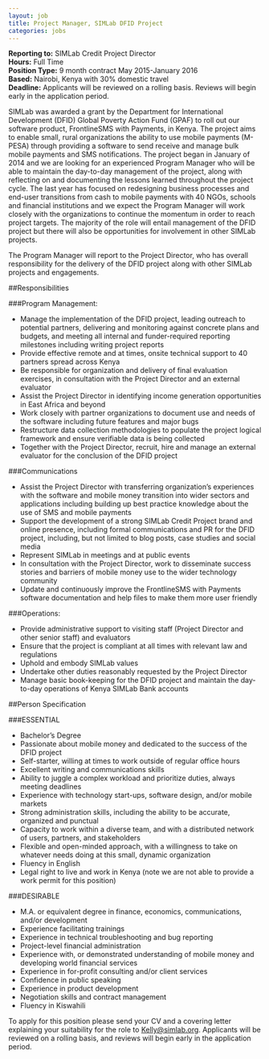 ```yaml
---
layout: job
title: Project Manager, SIMLab DFID Project
categories: jobs
---
```

**Reporting to:** SIMLab Credit Project Director  
**Hours:** Full Time  
**Position Type:** 9 month contract May 2015-January 2016  	
**Based:** Nairobi, Kenya with 30% domestic travel  
**Deadline:** Applicants will be reviewed on a rolling basis. Reviews will begin early in the application period.

SIMLab was awarded a grant by the Department for International Development (DFID) Global Poverty Action Fund (GPAF) to roll out our software product, FrontlineSMS with Payments, in Kenya. The project aims to enable small, rural organizations the ability to use mobile payments (M-PESA) through providing a software to send receive and manage bulk mobile payments and SMS notifications.   The project began in January of 2014 and we are looking for an experienced Program Manager who will be able to maintain the day-to-day management of the project, along with reflecting on and documenting the lessons learned throughout the project cycle. The last year has focused on redesigning business processes and end-user transitions from cash to mobile payments with 40 NGOs, schools and financial institutions and we expect the Program Manager will work closely with the organizations to continue the momentum in order to reach project targets. The majority of the role will entail management of the DFID project but there will also be opportunities for involvement in other SIMLab projects. 

The Program Manager will report to the Project Director, who has overall responsibility for the delivery of the DFID project along with other SIMLab projects and engagements. 

##Responsibilities

###Program Management:
* Manage the implementation of the DFID project, leading outreach to potential partners, delivering and monitoring against concrete plans and budgets, and meeting all internal and funder-required reporting milestones including writing project reports
* Provide effective remote and at times, onsite technical support to 40 partners spread across Kenya 
* Be responsible for organization and delivery of final evaluation exercises, in consultation with the Project Director and an external evaluator
* Assist the Project Director in identifying income generation opportunities in East Africa and beyond
* Work closely with partner organizations to document use and needs of the software including future features and major bugs
* Restructure data collection methodologies to populate the project logical framework and ensure verifiable data is being collected 
* Together with the Project Director, recruit, hire and manage an external evaluator for the conclusion of the DFID project

###Communications
* Assist the Project Director with transferring organization’s experiences with the software and mobile money transition into wider sectors and applications including building up best practice knowledge about the use of SMS and mobile payments
* Support the development of a strong SIMLab Credit Project brand and online presence, including formal communications and PR for the DFID project, including, but not limited to blog posts, case studies and social media
* Represent SIMLab in meetings and at public events
* In consultation with the Project Director, work to disseminate success stories and barriers of mobile money use to the wider technology community
* Update and continuously improve the FrontlineSMS with Payments software documentation and help files to make them more user friendly

###Operations:
* Provide administrative support to visiting staff (Project Director and other senior staff) and evaluators
* Ensure that the project is compliant at all times with relevant law and regulations
* Uphold and embody SIMLab values
* Undertake other duties reasonably requested by the Project Director
* Manage basic book-keeping for the DFID project and maintain the day-to-day operations of Kenya SIMLab Bank accounts

##Person Specification

###ESSENTIAL
* Bachelor’s Degree
* Passionate about mobile money and dedicated to the success of the DFID project
* Self-starter, willing at times to work outside of regular office hours
* Excellent writing and communications skills
* Ability to juggle a complex workload and prioritize duties, always meeting deadlines
* Experience with technology start-ups, software design, and/or mobile markets
* Strong administration skills, including the ability to be accurate, organized and punctual
* Capacity to work within a diverse team, and with a distributed network of users, partners, and stakeholders
* Flexible and open-minded approach, with a willingness to take on whatever needs doing at this small, dynamic organization
* Fluency in English
* Legal right to live and work in Kenya (note we are not able to provide a work permit for this position)

###DESIRABLE
* M.A. or equivalent degree in finance, economics, communications, and/or development
* Experience facilitating trainings
* Experience in technical troubleshooting and bug reporting
* Project-level financial administration
* Experience with, or demonstrated understanding of mobile money and developing world financial services
* Experience in for-profit consulting and/or client services
* Confidence in public speaking
* Experience in product development
* Negotiation skills and contract management
* Fluency in Kiswahili

To apply for this position please send your CV and a covering letter explaining your suitability for the role to Kelly@simlab.org. Applicants will be reviewed on a rolling basis, and reviews will begin early in the application period.